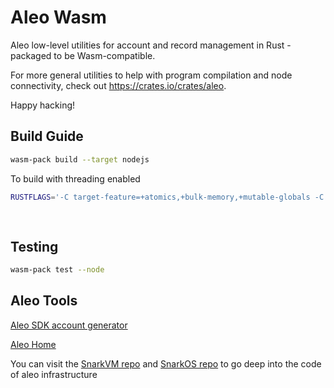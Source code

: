 # Aleo Wasm

Aleo low-level utilities for account and record management in Rust - packaged to be Wasm-compatible.

For more general utilities to help with program compilation and node connectivity, check out https://crates.io/crates/aleo.

Happy hacking!

## Build Guide
```bash
wasm-pack build --target nodejs
```

To build with threading enabled
```bash
RUSTFLAGS='-C target-feature=+atomics,+bulk-memory,+mutable-globals -C link-arg=--max-memory=4294967296' \
                                                                        rustup run nightly \
                                                                        wasm-pack build --release --target web --out-dir pkg-parallel -- --features "parallel" --no-default-features
```

## Testing
```bash
wasm-pack test --node
```

## Aleo Tools

[Aleo SDK account generator](https://aleohq.github.io/aleo/)

[Aleo Home](https://www.aleo.org/)

You can visit the [SnarkVM repo](https://github.com/AleoHQ/snarkVM) and [SnarkOS repo](https://github.com/AleoHQ/snarkOS) to go deep into the code of aleo infrastructure
